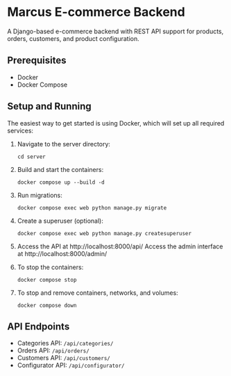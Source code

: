 # Marcus E-commerce Backend

A Django-based e-commerce backend with REST API support for products, orders, customers, and product configuration.

## Prerequisites

- Docker
- Docker Compose

## Setup and Running

The easiest way to get started is using Docker, which will set up all required services:

1. Navigate to the server directory:
   ```
   cd server
   ```

2. Build and start the containers:
   ```
   docker compose up --build -d
   ```

3. Run migrations:
   ```
   docker compose exec web python manage.py migrate
   ```

4. Create a superuser (optional):
   ```
   docker compose exec web python manage.py createsuperuser
   ```

5. Access the API at http://localhost:8000/api/
   Access the admin interface at http://localhost:8000/admin/

6. To stop the containers:
   ```
   docker compose stop
   ```

7. To stop and remove containers, networks, and volumes:
   ```
   docker compose down
   ```

## API Endpoints

- Categories API: `/api/categories/`
- Orders API: `/api/orders/`
- Customers API: `/api/customers/`
- Configurator API: `/api/configurator/`
